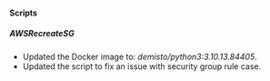 #### Scripts

##### AWSRecreateSG
- Updated the Docker image to: *demisto/python3:3.10.13.84405*.
- Updated the script to fix an issue with security group rule case.
